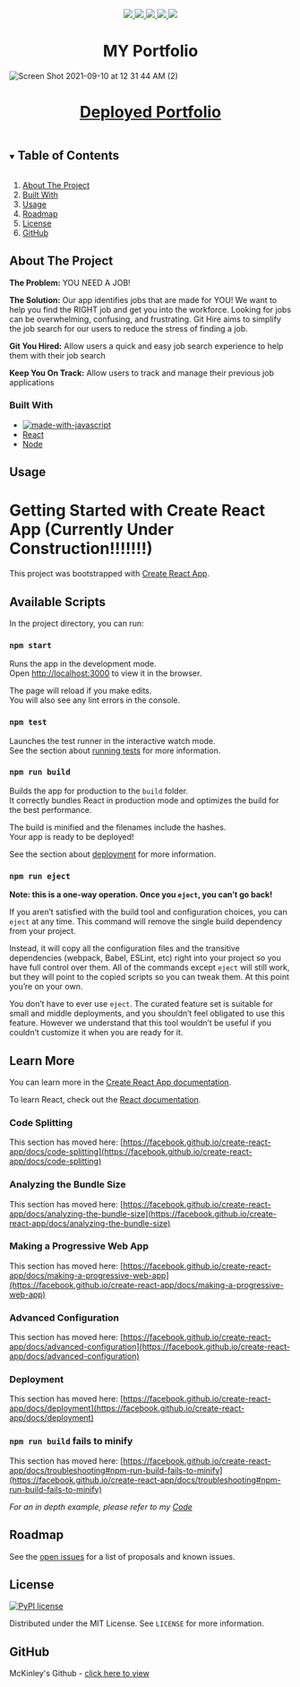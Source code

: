 
<p align="center">
  <a href="https://github.com/Endres2/git-hire/issues" alt="issues">
    <img src="https://img.shields.io/github/issues/mcfulmer13/react-portfolio" />
  </a>
  <a href="https://github.com/Endres2/git-hire/network/members" alt="forks">
    <img src="https://img.shields.io/github/forks/mcfulmer13/react-portfolio" />
  </a>
  <a href="https://www.mit.edu/~amini/LICENSE.md" alt="License">
    <img src="https://img.shields.io/pypi/l/ansicolortags.svg" />
  </a>
  <a href="https://github.com/Endres2/git-hire/stargazers" alt="stars">
    <img src="https://img.shields.io/github/stars/mcfulmer13/react-portfolio" />
  </a>
  <a href="https://github.com/Endres2/git-hire/graphs/contributors" alt="contributers">
    <img src="https://img.shields.io/badge/Contributors-1-green" />
  </a>	
</p>



  <h1 align="center"> MY Portfolio</h1>

![Screen Shot 2021-09-10 at 12 31 44 AM (2)](https://user-images.githubusercontent.com/85579055/132800475-31d2d0b3-9e53-4820-8201-632d831bacc9.png)  

## <h1 align="center">[Deployed Portfolio](https://mcfulmer13.github.io/React-Portfolio/#/about)</h1>



<!-- TABLE OF CONTENTS -->
<details open="open">
  <summary><h2 style="display: inline-block">Table of Contents</h2></summary>
  <ol>
    <li><a href="#about-the-project">About The Project</a></li>
    <li><a href="#built-with">Built With</a></li>
    <li><a href="#usage">Usage</a></li>
    <li><a href="#roadmap">Roadmap</a></li>
    <li><a href="#license">License</a></li>
    <li><a href="#GitHub">GitHub</a></li>
  </ol>
</details>



<!-- ABOUT THE PROJECT -->
## About The Project

**The Problem:** YOU NEED A JOB!

**The Solution:** Our app identifies jobs that are made for YOU! We want to help you find the RIGHT job and get you into the workforce. Looking for jobs can be overwhelming, confusing, and frustrating. Git Hire aims to simplify the job search for our users to reduce the stress of finding a job. 

**Git You  Hired:** Allow users a quick and easy job search experience to help them with their job search

**Keep You On Track:** Allow users to track and manage their previous job applications




### Built With

* [![made-with-javascript](https://img.shields.io/badge/Made%20with-JavaScript-1f425f.svg)](https://www.javascript.com)
* [React](https://reactjs.org/)
* [Node](https://nodejs.org/en/)




## Usage

# Getting Started with Create React App (Currently Under Construction!!!!!!!)

This project was bootstrapped with [Create React App](https://github.com/facebook/create-react-app).

## Available Scripts

In the project directory, you can run:

### `npm start`

Runs the app in the development mode.\
Open [http://localhost:3000](http://localhost:3000) to view it in the browser.

The page will reload if you make edits.\
You will also see any lint errors in the console.

### `npm test`

Launches the test runner in the interactive watch mode.\
See the section about [running tests](https://facebook.github.io/create-react-app/docs/running-tests) for more information.

### `npm run build`

Builds the app for production to the `build` folder.\
It correctly bundles React in production mode and optimizes the build for the best performance.

The build is minified and the filenames include the hashes.\
Your app is ready to be deployed!

See the section about [deployment](https://facebook.github.io/create-react-app/docs/deployment) for more information.

### `npm run eject`

**Note: this is a one-way operation. Once you `eject`, you can’t go back!**

If you aren’t satisfied with the build tool and configuration choices, you can `eject` at any time. This command will remove the single build dependency from your project.

Instead, it will copy all the configuration files and the transitive dependencies (webpack, Babel, ESLint, etc) right into your project so you have full control over them. All of the commands except `eject` will still work, but they will point to the copied scripts so you can tweak them. At this point you’re on your own.

You don’t have to ever use `eject`. The curated feature set is suitable for small and middle deployments, and you shouldn’t feel obligated to use this feature. However we understand that this tool wouldn’t be useful if you couldn’t customize it when you are ready for it.

## Learn More

You can learn more in the [Create React App documentation](https://facebook.github.io/create-react-app/docs/getting-started).

To learn React, check out the [React documentation](https://reactjs.org/).

### Code Splitting

This section has moved here: [https://facebook.github.io/create-react-app/docs/code-splitting](https://facebook.github.io/create-react-app/docs/code-splitting)

### Analyzing the Bundle Size

This section has moved here: [https://facebook.github.io/create-react-app/docs/analyzing-the-bundle-size](https://facebook.github.io/create-react-app/docs/analyzing-the-bundle-size)

### Making a Progressive Web App

This section has moved here: [https://facebook.github.io/create-react-app/docs/making-a-progressive-web-app](https://facebook.github.io/create-react-app/docs/making-a-progressive-web-app)

### Advanced Configuration

This section has moved here: [https://facebook.github.io/create-react-app/docs/advanced-configuration](https://facebook.github.io/create-react-app/docs/advanced-configuration)

### Deployment

This section has moved here: [https://facebook.github.io/create-react-app/docs/deployment](https://facebook.github.io/create-react-app/docs/deployment)

### `npm run build` fails to minify

This section has moved here: [https://facebook.github.io/create-react-app/docs/troubleshooting#npm-run-build-fails-to-minify](https://facebook.github.io/create-react-app/docs/troubleshooting#npm-run-build-fails-to-minify)



_For an in depth example, please refer to my [Code](https://github.com/mcfulmer13/react-portfolio)_



## Roadmap

See the [open issues](https://github.com/mcfulmer13/react-portfolio/issues) for a list of proposals and known issues.



## License

[![PyPI license](https://img.shields.io/pypi/l/ansicolortags.svg)](https://www.mit.edu/~amini/LICENSE.md)


Distributed under the MIT License. See `LICENSE` for more information.


## GitHub


McKinley's Github - [click here to view](https://github.com/mcfulmer13)






